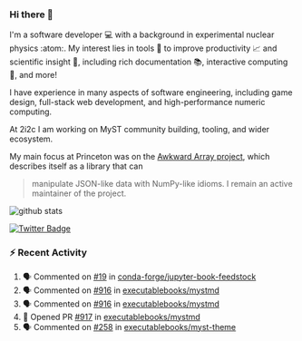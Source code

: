 ### Hi there 👋 

I'm a software developer 💻 with a background in experimental nuclear physics :atom:. My interest lies in tools :wrench: to improve productivity :chart_with_upwards_trend: and scientific insight :telescope:, including rich documentation 📚, interactive computing 🧮, and more! 

I have experience in many aspects of software engineering, including game design, full-stack web development, and high-performance numeric computing. 

At 2i2c I am working on MyST community building, tooling, and wider ecosystem. 

My main focus at Princeton was on the [Awkward Array project](awkward-array.org/), which describes itself as a library that can 
> manipulate JSON-like data with NumPy-like idioms. I remain an active maintainer of the project. 

![github stats](https://github-readme-stats.vercel.app/api?username=agoose77&show_icons=true&hide_rank=true&hide_title=true&bg_color=30,e76445,904e95&text_color=efe3ec&icon_color=efe3ec)
<!--
**agoose77/agoose77** is a ✨ _special_ ✨ repository because its `README.md` (this file) appears on your GitHub profile.

Here are some ideas to get you started:

- 🔭 I’m currently working on ...
- 🌱 I’m currently learning ...
- 👯 I’m looking to collaborate on ...
- 🤔 I’m looking for help with ...
- 💬 Ask me about ...
- 📫 How to reach me: ...
- 😄 Pronouns: ...
- ⚡ Fun fact: ...
-->

[![Twitter Badge](https://img.shields.io/twitter/follow/agoose77?style=flat-square&logo=Twitter&logoColor=white&color=cornflowerblue)](https://twitter.com/agoose77)

### :zap: Recent Activity

<!--START_SECTION:activity-->
1. 🗣 Commented on [#19](https://github.com/conda-forge/jupyter-book-feedstock/pull/19#issuecomment-1956619107) in [conda-forge/jupyter-book-feedstock](https://github.com/conda-forge/jupyter-book-feedstock)
2. 🗣 Commented on [#916](https://github.com/executablebooks/mystmd/issues/916#issuecomment-1954898525) in [executablebooks/mystmd](https://github.com/executablebooks/mystmd)
3. 🗣 Commented on [#916](https://github.com/executablebooks/mystmd/issues/916#issuecomment-1954347069) in [executablebooks/mystmd](https://github.com/executablebooks/mystmd)
4. 💪 Opened PR [#917](https://github.com/executablebooks/mystmd/pull/917) in [executablebooks/mystmd](https://github.com/executablebooks/mystmd)
5. 🗣 Commented on [#258](https://github.com/executablebooks/myst-theme/issues/258#issuecomment-1952355969) in [executablebooks/myst-theme](https://github.com/executablebooks/myst-theme)
<!--END_SECTION:activity-->
